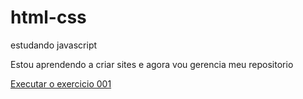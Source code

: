 # html-css
 estudando javascript

Estou aprendendo a criar sites e agora vou gerencia meu repositorio

<a href="https://kaiqueealm.github.io/html-css/exercicios/ex001/index.html">Executar o exercicio 001</a>
